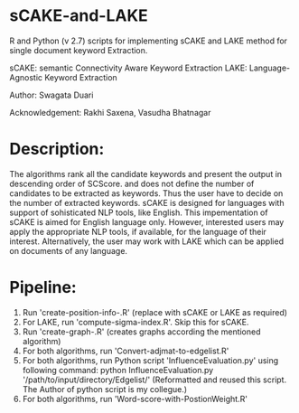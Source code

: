 # sCAKE-and-LAKE

R and Python (v 2.7) scripts for implementing sCAKE and LAKE method for single document keyword Extraction.

sCAKE: semantic Connectivity Aware Keyword Extraction
LAKE: Language-Agnostic Keyword Extraction

Author: Swagata Duari

Acknowledgement: Rakhi Saxena, Vasudha Bhatnagar

Description:
============

The algorithms rank all the candidate keywords and present the output in descending order of SCScore. and does not define the number of candidates to be extracted as keywords.
Thus the user have to decide on the number of extracted keywords. sCAKE is designed for languages with support of sohisticated NLP tools, like English. This impementation of sCAKE is aimed for English language only. However, interested users may apply the appropriate NLP tools, if available, for the language of their interest. Alternatively, the user may work with LAKE which can be applied on documents of any language.

Pipeline:
=========
1. Run 'create-position-info-<algo-name>.R' (replace <algo-name> with sCAKE or LAKE as required)
2. For LAKE, run 'compute-sigma-index.R'. Skip this for sCAKE.
3. Run 'create-graph-<algo-name>.R' (creates graphs according the mentioned algorithm)
4. For both algorithms, run 'Convert-adjmat-to-edgelist.R'
5. For both algorithms, run Python script 'InfluenceEvaluation.py' using following command:
        python InfluenceEvaluation.py '/path/to/input/directory/Edgelist/'
   (Reformatted and reused this script. The Author of python script is my collegue.)
6. For both algorithms, run 'Word-score-with-PostionWeight.R'
